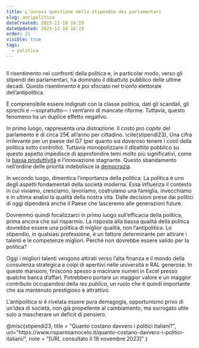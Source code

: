 ```yaml
---
title: L’annosa questione dello stipendio dei parlamentari
slug: antipolitica
dateCreated: 2023-11-18 16:19
dateUpdated: 2023-11-18 16:19
order: 21
visible: true
tags:
  - politica
---
```


##

<span class="newthought">Il risentimento</span> nei confronti della politica e, in particolar modo, verso gli stipendi dei parlamentari, ha dominato il dibattuto pubblico delle ultime decadi. Questo risentimento è poi sfociato nel trionfo elettorale dell’antipolitica.

È comprensibile essere indignati con la classe politica, dati gli scandali, gli sprechi e —soprattutto— i vent’anni di mancate riforme. Tuttavia, questo fenomeno ha un duplice effetto negativo.

In primo luogo, rappresenta una distrazione. Il costo _pro capite_ del parlamento è di circa 25€ all’anno per cittadino. \cite{stipendi23}, Una cifra irrilevante per un paese del G7 (per quanto sia doveroso tenere i costi della politica sotto controllo). Tuttavia monopolizzare il dibattito pubblico su questo aspetto impedisce di approfondire temi molto più significativi, come la [bassa produttività](/notes/progresso/) e l’innovazione stagnante. Questo sbandamento nell’ordine delle priorità indebolisce la [democrazia](/notes/democrazia/).

In secondo luogo, dimentica l’importanza della politica. La politica è uno degli aspetti fondamentali della società moderna. Essa influenza il contesto in cui viviamo, cresciamo, lavoriamo, costruiamo una famiglia, invecchiamo e in ultima analisi la qualità della nostra vita. Dalle decisioni prese dai politici di oggi dipenderà anche il Paese che lasceremo alle generazioni future.

Dovremmo quindi focalizzarci in primo luogo sull’efficacia della politica, prima ancora che sul risparmio. La risposta alla bassa qualità della politica dovrebbe essere una politica di miglior qualità, non l’antipolitica. Lo stipendio, in qualsiasi professione, è un fattore determinante per attirare i talenti e le competenze migliori. Perché non dovrebbe essere valido per la politica?

Oggi i migliori talenti vengono attirati verso l’alta finanza e il mondo della consulenza strategica a colpi di aperitivi nelle università e RAL generose. In queste mansioni, finiscono spesso a macinare numeri in Excel presso qualche banca d’affari. Potrebbero portare un maggior valore e un maggior contributo occupandosi della _res publica_, un ruolo che è quindi importante che sia mantenuto prestigioso e attrattivo.

L’antipolitica si è rivelata essere pura demagogia, opportunismo privo di un’idea di società, non già propellente al cambiamento, ma surrogato utile solo a mascherare un deficit di pensiero.

<bibliography>
@misc{stipendi23,
   title = "Quanto costano davvero i politici italiani?",
   url="https://www.risparmiamocelo.it/quanto-costano-davvero-i-politici-italiani/",
   note = "[URL consultato il 18 novembre 2023]"
}
</bibliography>
